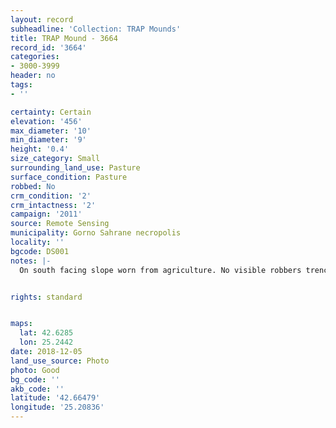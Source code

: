 ```yaml
---
layout: record
subheadline: 'Collection: TRAP Mounds'
title: TRAP Mound - 3664
record_id: '3664'
categories:
- 3000-3999
header: no
tags:
- ''

certainty: Certain
elevation: '456'
max_diameter: '10'
min_diameter: '9'
height: '0.4'
size_category: Small
surrounding_land_use: Pasture
surface_condition: Pasture
robbed: No
crm_condition: '2'
crm_intactness: '2'
campaign: '2011'
source: Remote Sensing
municipality: Gorno Sahrane necropolis
locality: ''
bgcode: DS001
notes: |-
  On south facing slope worn from agriculture. No visible robbers trenches.


rights: standard


maps:
  lat: 42.6285
  lon: 25.2442
date: 2018-12-05
land_use_source: Photo
photo: Good
bg_code: ''
akb_code: ''
latitude: '42.66479'
longitude: '25.20836'
---
```

